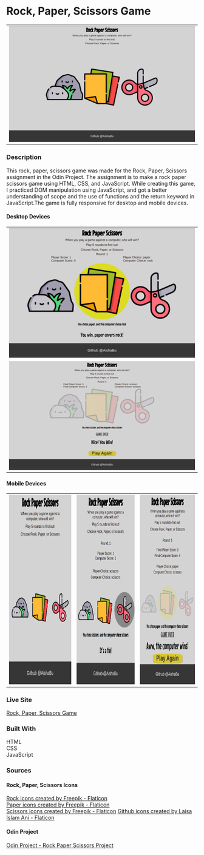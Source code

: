 # Rock, Paper, Scissors Game

<table>
    <tr>
    <td><img src="./rps-images/readmefile-desktopone.png"></td>
    </tr>
</table>

### Description
This rock, paper, scissors game was made for the Rock, Paper, Scissors assignment in the Odin Project. The assignment is to make a rock paper scissors game using HTML, CSS, and JavaScript. While creating this game, I practiced DOM manipulation using JavaScript, and got a better understanding of scope and the use of functions and the return keyword in JavaScript.The game is fully responsive for desktop and mobile devices. 

#### Desktop Devices
<table>
    <tr><td><img src="./rps-images/readmefile-desktoptwo.png"></td></tr>
    <tr><td><img src="./rps-images/readmefile-desktopthree.png"></td></tr>
</table>

#### Mobile Devices
<table>
    <tr>
    <td><img src="./rps-images/readmefile-mobileone.png" height = "500"></td>
    <td><img src="./rps-images/readmefile-mobiletwo.png" height = "500"></td>
     <td><img src="./rps-images/readmefile-mobilethree.png" height= "500"></td>
     </tr>
</table>

### Live Site
[Rock, Paper, Scissors Game](https://aishabu.github.io/rock-paper-scissors/)

### Built With 
HTML <br>
CSS<br>
JavaScript<br>

### Sources
#### Rock, Paper, Scissors Icons 
<a href="https://www.flaticon.com/free-icons/rock" title="rock icons">Rock icons created by Freepik - Flaticon</a><br>
<a href="https://www.flaticon.com/free-icons/paper" title="paper icons">Paper icons created by Freepik - Flaticon</a><br>
<a href="https://www.flaticon.com/free-icons/scissors" title="scissors icons">Scissors icons created by Freepik - Flaticon</a>
<a href="https://www.flaticon.com/free-icons/github" title="github icons">Github icons created by Laisa Islam Ani - Flaticon</a>

#### Odin Project
[Odin Project - Rock Paper Scissors Project](https://www.theodinproject.com/lessons/foundations-rock-paper-scissors)
